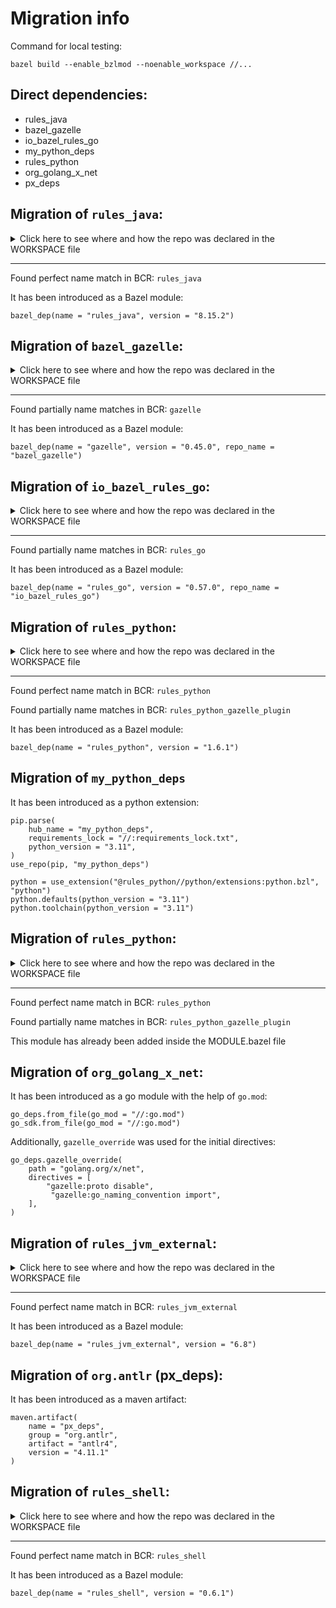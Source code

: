 # Migration info
Command for local testing:
```
bazel build --enable_bzlmod --noenable_workspace //...
```
## Direct dependencies:
* rules_java
* bazel_gazelle
* io_bazel_rules_go
* my_python_deps
* rules_python
* org_golang_x_net
* px_deps
## Migration of `rules_java`:

<details>
<summary>Click here to see where and how the repo was declared in the WORKSPACE file</summary>

#### Location
```python
Repository rules_java instantiated at:
  /DEFAULT.WORKSPACE.SUFFIX:39:6: in <toplevel>
  /usr/local/google/home/kotlaja/.cache/bazel/_bazel_kotlaja/2582b7ac5cec30526d328691d305d4e4/external/bazel_tools/tools/build_defs/repo/utils.bzl:268:18: in maybe
Repository rule http_archive defined at:
  /usr/local/google/home/kotlaja/.cache/bazel/_bazel_kotlaja/2582b7ac5cec30526d328691d305d4e4/external/bazel_tools/tools/build_defs/repo/http.bzl:387:31: in <toplevel>

```

#### Definition
```python
load("@@bazel_tools//tools/build_defs/repo:http.bzl", "http_archive")
http_archive(
  name = "rules_java",
  urls = [
    "https://github.com/bazelbuild/rules_java/releases/download/7.6.1/rules_java-7.6.1.tar.gz"
  ],
  sha256 = "f8ae9ed3887df02f40de9f4f7ac3873e6dd7a471f9cddf63952538b94b59aeb3",
)
```
**Tip**: URLs usually show which version was used.
</details>

___
Found perfect name match in BCR: `rules_java`

It has been introduced as a Bazel module:

	bazel_dep(name = "rules_java", version = "8.15.2")
## Migration of `bazel_gazelle`:

<details>
<summary>Click here to see where and how the repo was declared in the WORKSPACE file</summary>

#### Location
```python
Repository bazel_gazelle instantiated at:
  /usr/local/google/home/kotlaja/migration_tool/bazel-central-registry/tools/bzlmod_migration_test_examples/docs/WORKSPACE:17:13: in <toplevel>
Repository rule http_archive defined at:
  /usr/local/google/home/kotlaja/.cache/bazel/_bazel_kotlaja/2582b7ac5cec30526d328691d305d4e4/external/bazel_tools/tools/build_defs/repo/http.bzl:387:31: in <toplevel>

```

#### Definition
```python
load("@@bazel_tools//tools/build_defs/repo:http.bzl", "http_archive")
http_archive(
  name = "bazel_gazelle",
  urls = [
    "https://mirror.bazel.build/github.com/bazelbuild/bazel-gazelle/releases/download/v0.37.0/bazel-gazelle-v0.37.0.tar.gz",
    "https://github.com/bazelbuild/bazel-gazelle/releases/download/v0.37.0/bazel-gazelle-v0.37.0.tar.gz"
  ],
  integrity = "sha256-12v3pg/YsFBEQJDfooN6Tq+YKeEWVhjuNdzspcvfWNU=",
)
```
**Tip**: URLs usually show which version was used.
</details>

___
Found partially name matches in BCR: `gazelle`

It has been introduced as a Bazel module:

	bazel_dep(name = "gazelle", version = "0.45.0", repo_name = "bazel_gazelle")
## Migration of `io_bazel_rules_go`:

<details>
<summary>Click here to see where and how the repo was declared in the WORKSPACE file</summary>

#### Location
```python
Repository io_bazel_rules_go instantiated at:
  /usr/local/google/home/kotlaja/migration_tool/bazel-central-registry/tools/bzlmod_migration_test_examples/docs/WORKSPACE:8:13: in <toplevel>
Repository rule http_archive defined at:
  /usr/local/google/home/kotlaja/.cache/bazel/_bazel_kotlaja/2582b7ac5cec30526d328691d305d4e4/external/bazel_tools/tools/build_defs/repo/http.bzl:387:31: in <toplevel>

```

#### Definition
```python
load("@@bazel_tools//tools/build_defs/repo:http.bzl", "http_archive")
http_archive(
  name = "io_bazel_rules_go",
  urls = [
    "https://mirror.bazel.build/github.com/bazelbuild/rules_go/releases/download/v0.48.0/rules_go-v0.48.0.zip",
    "https://github.com/bazelbuild/rules_go/releases/download/v0.48.0/rules_go-v0.48.0.zip"
  ],
  integrity = "sha256-M6zErg9wUC20uJPJ/B3Xqb+ZjCPn/yxFF3QdQEmpdvg=",
)
```
**Tip**: URLs usually show which version was used.
</details>

___
Found partially name matches in BCR: `rules_go`

It has been introduced as a Bazel module:

	bazel_dep(name = "rules_go", version = "0.57.0", repo_name = "io_bazel_rules_go")
## Migration of `rules_python`:

<details>
<summary>Click here to see where and how the repo was declared in the WORKSPACE file</summary>

#### Location
```python
Repository rules_python instantiated at:
  /usr/local/google/home/kotlaja/migration_tool/bazel-central-registry/tools/bzlmod_migration_test_examples/docs/WORKSPACE:44:13: in <toplevel>
Repository rule http_archive defined at:
  /usr/local/google/home/kotlaja/.cache/bazel/_bazel_kotlaja/2582b7ac5cec30526d328691d305d4e4/external/bazel_tools/tools/build_defs/repo/http.bzl:387:31: in <toplevel>

```

#### Definition
```python
load("@@bazel_tools//tools/build_defs/repo:http.bzl", "http_archive")
http_archive(
  name = "rules_python",
  url = "https://github.com/bazelbuild/rules_python/releases/download/1.4.0/rules_python-1.4.0.tar.gz",
  integrity = "sha256-qDdnnxOC8mlowe5vg5x9r5B5qlMSgGmh8oFd7KpjcwQ=",
  strip_prefix = "rules_python-1.4.0",
)
```
**Tip**: URLs usually show which version was used.
</details>

___
Found perfect name match in BCR: `rules_python`

Found partially name matches in BCR: `rules_python_gazelle_plugin`

It has been introduced as a Bazel module:

	bazel_dep(name = "rules_python", version = "1.6.1")
## Migration of `my_python_deps`
It has been introduced as a python extension:

```
pip.parse(
    hub_name = "my_python_deps",
    requirements_lock = "//:requirements_lock.txt",
    python_version = "3.11",
)
use_repo(pip, "my_python_deps")

python = use_extension("@rules_python//python/extensions:python.bzl", "python")
python.defaults(python_version = "3.11")
python.toolchain(python_version = "3.11")
```
## Migration of `rules_python`:

<details>
<summary>Click here to see where and how the repo was declared in the WORKSPACE file</summary>

#### Location
```python
Repository rules_python instantiated at:
  /usr/local/google/home/kotlaja/migration_tool/bazel-central-registry/tools/bzlmod_migration_test_examples/docs/WORKSPACE:44:13: in <toplevel>
Repository rule http_archive defined at:
  /usr/local/google/home/kotlaja/.cache/bazel/_bazel_kotlaja/2582b7ac5cec30526d328691d305d4e4/external/bazel_tools/tools/build_defs/repo/http.bzl:387:31: in <toplevel>

```

#### Definition
```python
load("@@bazel_tools//tools/build_defs/repo:http.bzl", "http_archive")
http_archive(
  name = "rules_python",
  url = "https://github.com/bazelbuild/rules_python/releases/download/1.4.0/rules_python-1.4.0.tar.gz",
  integrity = "sha256-qDdnnxOC8mlowe5vg5x9r5B5qlMSgGmh8oFd7KpjcwQ=",
  strip_prefix = "rules_python-1.4.0",
)
```
**Tip**: URLs usually show which version was used.
</details>

___
Found perfect name match in BCR: `rules_python`

Found partially name matches in BCR: `rules_python_gazelle_plugin`

This module has already been added inside the MODULE.bazel file
## Migration of `org_golang_x_net`:
It has been introduced as a go module with the help of `go.mod`:

```
go_deps.from_file(go_mod = "//:go.mod")
go_sdk.from_file(go_mod = "//:go.mod")
```
Additionally, `gazelle_override` was used for the initial directives:

```
go_deps.gazelle_override(
    path = "golang.org/x/net",
    directives = [
        "gazelle:proto disable",
         "gazelle:go_naming_convention import",
    ],
)
```
## Migration of `rules_jvm_external`:

<details>
<summary>Click here to see where and how the repo was declared in the WORKSPACE file</summary>

#### Location
```python
Repository rules_jvm_external instantiated at:
  /usr/local/google/home/kotlaja/migration_tool/bazel-central-registry/tools/bzlmod_migration_test_examples/docs/WORKSPACE:72:13: in <toplevel>
Repository rule http_archive defined at:
  /usr/local/google/home/kotlaja/.cache/bazel/_bazel_kotlaja/2582b7ac5cec30526d328691d305d4e4/external/bazel_tools/tools/build_defs/repo/http.bzl:387:31: in <toplevel>

```

#### Definition
```python
load("@@bazel_tools//tools/build_defs/repo:http.bzl", "http_archive")
http_archive(
  name = "rules_jvm_external",
  urls = [
    "https://github.com/bazelbuild/rules_jvm_external/archive/refs/tags/4.3.tar.gz"
  ],
  sha256 = "23fe83890a77ac1a3ee143e2306ec12da4a845285b14ea13cb0df1b1e23658fe",
  strip_prefix = "rules_jvm_external-4.3",
)
```
**Tip**: URLs usually show which version was used.
</details>

___
Found perfect name match in BCR: `rules_jvm_external`

It has been introduced as a Bazel module:

	bazel_dep(name = "rules_jvm_external", version = "6.8")
## Migration of `org.antlr` (px_deps):
It has been introduced as a maven artifact:

```
maven.artifact(
    name = "px_deps",
    group = "org.antlr",
    artifact = "antlr4",
    version = "4.11.1"
)
```
## Migration of `rules_shell`:

<details>
<summary>Click here to see where and how the repo was declared in the WORKSPACE file</summary>

#### Location
```python
Repository rules_shell instantiated at:
  /usr/local/google/home/kotlaja/migration_tool/bazel-central-registry/tools/bzlmod_migration_test_examples/docs/WORKSPACE:105:13: in <toplevel>
Repository rule http_archive defined at:
  /usr/local/google/home/kotlaja/.cache/bazel/_bazel_kotlaja/2582b7ac5cec30526d328691d305d4e4/external/bazel_tools/tools/build_defs/repo/http.bzl:387:31: in <toplevel>

```

#### Definition
```python
load("@@bazel_tools//tools/build_defs/repo:http.bzl", "http_archive")
http_archive(
  name = "rules_shell",
  url = "https://github.com/bazelbuild/rules_shell/releases/download/v0.4.0/rules_shell-v0.4.0.tar.gz",
  sha256 = "3e114424a5c7e4fd43e0133cc6ecdfe54e45ae8affa14fadd839f29901424043",
  strip_prefix = "rules_shell-0.4.0",
)
```
**Tip**: URLs usually show which version was used.
</details>

___
Found perfect name match in BCR: `rules_shell`

It has been introduced as a Bazel module:

	bazel_dep(name = "rules_shell", version = "0.6.1")
